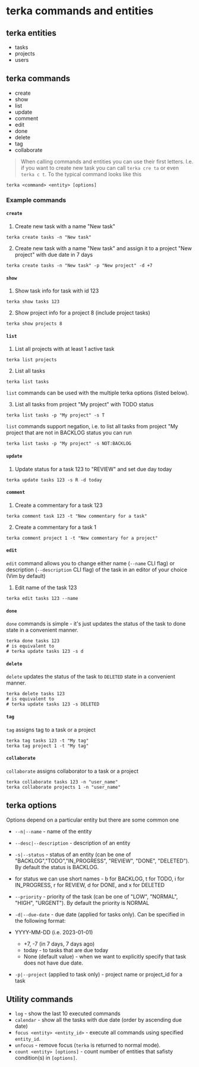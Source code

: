 # terka commands and entities

## terka entities

* tasks
* projects
* users

## terka commands
* create
* show
* list
* update
* comment
* edit
* done
* delete
* tag
* collaborate

> When calling commands and entities you can use their first letters.
> I.e. if you want to create new task you can call `terka cre ta` or even `terka c t`.
To the typical command looks like this

```
terka <command> <entity> [options]
```

### Example commands

#### `create`

1. Create new task with a name "New task"

```
terka create tasks -n "New task"
```

2. Create new task with a name "New task" and assign it to a project "New project" with due date in 7 days

```
terka create tasks -n "New task" -p "New project" -d +7
```


#### `show`

1. Show task info for task with id 123

```
terka show tasks 123
```

2. Show project info for a project 8 (include project tasks)

```
terka show projects 8
```

#### `list`

1. List all projects with at least 1 active task

```
terka list projects
```

2. List all tasks
```
terka list tasks
```

`list` commands can be used with the multiple terka options (listed below).

3. List all tasks from project "My project" with TODO status

```
terka list tasks -p "My project" -s T
```

`list` commands support negation, i.e. to list all tasks from project "My project that are not in BACKLOG status you can run

```
terka list tasks -p "My project" -s NOT:BACKLOG
```

#### `update`

1. Update  status for a task 123 to "REVIEW" and set due day today

```
terka update tasks 123 -s R -d today
```

#### `comment`

1. Create a commentary for a task 123

```
terka comment task 123 -t "New commentary for a task"
```

2. Create a commentary for a task 1

```
terka comment project 1 -t "New commentary for a project"
```
#### `edit`

`edit` command allows you to change either name (`--name` CLI flag) or description (`--description` CLI flag) of the task in an editor of your choice (Vim by default)

1. Edit name of the task 123
```
terka edit tasks 123 --name
```

#### `done`

`done` commands is simple - it's just updates the status of the task to done state in a convenient manner.

```
terka done tasks 123
# is equivalent to
# terka update tasks 123 -s d
```

#### `delete`

`delete` updates the status of the task to `DELETED` state in a convenient manner.

```
terka delete tasks 123
# is equivalent to
# terka update tasks 123 -s DELETED
```

#### `tag`

`tag` assigns tag to a task or a project

```
terka tag tasks 123 -t "My tag"
terka tag project 1 -t "My tag"
```

#### `collaborate`

`collaborate` assigns collaborator to a task or a project

```
terka collaborate tasks 123 -n "user_name"
terka collaborate projects 1 -n "user_name"
```

## terka options
Options depend on a particular entity but there are some common one
* `--n|--name` - name of the entity
* `--desc|--description` - description of an entity
* `-s|--status` - status of an entity (can be one of "BACKLOG","TODO","IN_PROGRESS", "REVIEW", "DONE", "DELETED"). By default the status is BACKLOG.
* for status we can use short names - b for BACKLOG, t for TODO, i for IN_PROGRESS, r for REVIEW, d for DONE, and x for DELETED
 * `--priority` - priority of the task (can be one of "LOW", "NORMAL", "HIGH", "URGENT"). By default the priority is NORMAL
 * `-d|--due-date` - due date (applied for tasks only). Can be specified in the following format:
 * YYYY-MM-DD (i.e. 2023-01-01)
   * +7, -7 (in 7 days, 7 days ago)
   * today - to tasks that are due today
   * None (default value) - when we want to explicitly specify that task does not have due date.

 * `-p|--project` (applied to task only) - project name or project_id for a task


 ## Utility commands

 * `log` - show the last 10 executed commands
 * `calendar` - show all the tasks with due date (order by ascending due date)
 * `focus <entity> <entity_id>` - execute all commands using specified `entity_id`.
 * `unfocus` - remove focus (`terka` is returned to normal mode).
 * `count <entity> [options]` -  count number of entities that safisty condition(s) in `[options]`.

